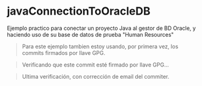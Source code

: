 # javaConnectionToOracleDB
Ejemplo practico para conectar un proyecto Java al gestor de BD Oracle, y haciendo uso de su base de datos de prueba "Human Resources"

> Para este ejemplo tambien estoy usando, por primera vez, los commits firmados por llave GPG.

> Verificando que este commit esté firmado por llave GPG...

> Ultima verificación, con corrección de email del commiter.